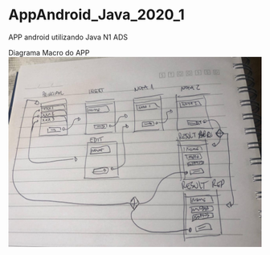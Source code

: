 # AppAndroid_Java_2020_1
APP android utilizando Java N1 ADS 


Diagrama Macro do APP
![alt text](https://github.com/IsaakAssuncao/AppAndroid_Java_2020_1/blob/master/DiagramaMacroAPP.jpeg)

